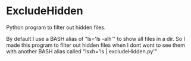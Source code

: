 # ExcludeHidden
Python program to filter out hidden files.

By default I use a BASH alias of "ls='ls -alh'" to show all files in a dir. So I made this program to filter out hidden files when I dont wont to see them with another BASH alias called "lsxh='ls | excludeHidden.py'"
